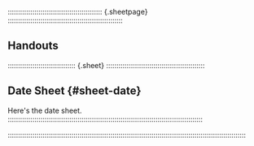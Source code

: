 :::::::::::::::::::::::::::::::::::::::::::::: {.sheetpage} ::::::::::::::::::::::::::::::::::::::::::::::::::::::::
<h2 class="anchor" id="#handouts">Handouts</h2>

::::::::::::::::::::::::::::::::: {.sheet} ::::::::::::::::::::::::::::::::::::::::::::::::
## Date Sheet {#sheet-date}

Here's the date sheet.
:::::::::::::::::::::::::::::::::::::::::::::::::::::::::::::::::::::::::::::::::::::::::::::::

::::::::::::::::::::::::::::::::::::::::::::::::::::::::::::::::::::::::::::::::::::::::::::::::::::::::::::::::::::

